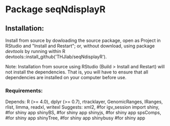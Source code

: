 # Package seqNdisplayR

## Installation:

Install from source by dowloading the source package, open as Project in RStudio and "Install and Restart"; or, without download, using package *devtools* by running within R devtools::install_github('THJlab/seqNdisplayR').


Note: Installation from source using RStudio (Build > Install and Restart) will not install the dependencies. That is, you will have to ensure that all dependencies are installed on your computer before use.

### Requirements:
Depends:
    R (>= 4.0),
    dplyr (>= 0.7),
    rtracklayer,
    GenomicRanges,
    IRanges,
    rlist,
    limma,
    readxl,
    writexl
Suggests:
    xml2,  #for igv_session import
    shiny, #for shiny app
    shinyBS, #for shiny app
    shinyjs, #for shiny app
    spsComps, #for shiny app
    shinyTree, #for shiny app
    shinybusy #for shiny app

